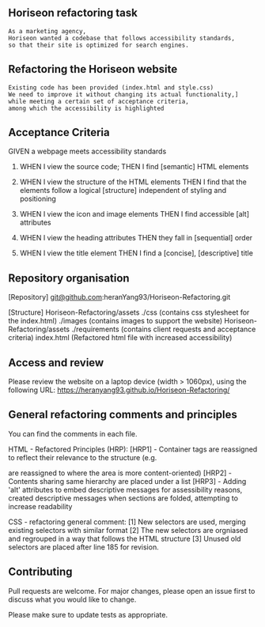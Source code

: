 ## Horiseon refactoring task
    As a marketing agency,
    Horiseon wanted a codebase that follows accessibility standards,
    so that their site is optimized for search engines.

## Refactoring the Horiseon website
    Existing code has been provided (index.html and style.css)
    We need to improve it without changing its actual functionality,]
    while meeting a certain set of acceptance criteria,
    among which the accessibility is highlighted

## Acceptance Criteria

GIVEN a webpage meets accessibility standards
1. WHEN I view the source code;
    THEN I find [semantic] HTML elements

2. WHEN I view the structure of the HTML elements
    THEN I find that the elements follow a logical [structure] independent of styling and positioning

3. WHEN I view the icon and image elements
    THEN I find accessible [alt] attributes

4. WHEN I view the heading attributes
    THEN they fall in [sequential] order

5. WHEN I view the title element
    THEN I find a [concise], [descriptive] title


## Repository organisation
[Repository]
git@github.com:heranYang93/Horiseon-Refactoring.git

[Structure]
Horiseon-Refactoring/assets
    ./css (contains css stylesheet for the index.html)
    ./images (contains images to support the website)
Horiseon-Refactoring/assets
    ./requirements (contains client requests and acceptance criteria)
index.html (Refactored html file with increased accessibility)

## Access and review
Please review the website on a laptop device (width > 1060px),
using the following URL:
https://heranyang93.github.io/Horiseon-Refactoring/

## General refactoring comments and principles
You can find the comments in each file.

 HTML - Refactored Principles (HRP):
    [HRP1] - Container tags are reassigned to reflect their relevance to the structure (e.g. <div> are reassigned to <sections> where the area is more content-oriented)
    [HRP2] - Contents sharing same hierarchy are placed under a list
    [HRP3] - Adding 'alt' attributes to embed descriptive messages for assessibility reasons, created descriptive messages when sections are folded, attempting to increase readability

CSS - refactoring general comment:
    [1] New selectors are used, merging existing selectors with similar format
    [2] The new selectors are orgniased and regrouped in a way that follows the HTML structure
    [3] Unused old selectors are placed after line 185 for revision.

## Contributing
Pull requests are welcome. For major changes, please open an issue first to discuss what you would like to change.

Please make sure to update tests as appropriate.
